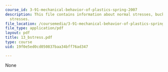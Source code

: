 ```yaml
---
course_id: 3-91-mechanical-behavior-of-plastics-spring-2007
description: This file contains information about normal stresses, buckling, and shear
  stresses.
file_location: /coursemedia/3-91-mechanical-behavior-of-plastics-spring-2007/19f0e5ed0cd050837baa34bff76ad347_13_bstress.pdf
file_type: application/pdf
layout: pdf
title: 13_bstress.pdf
type: course
uid: 19f0e5ed0cd050837baa34bff76ad347

---
```

None